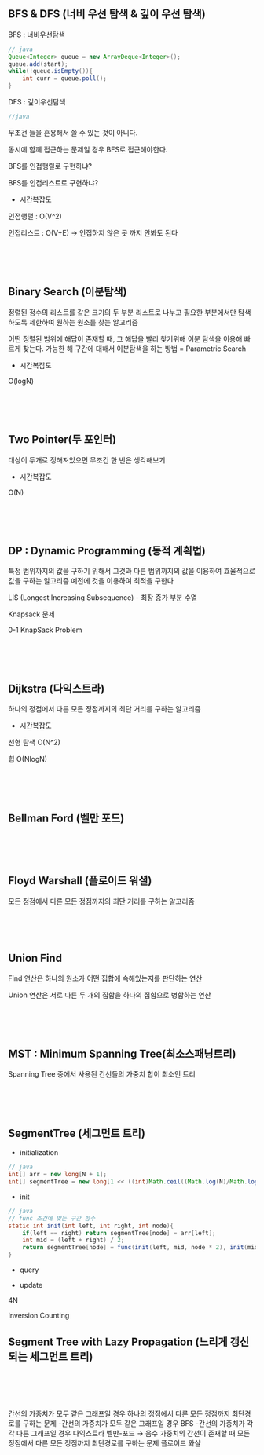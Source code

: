 ## BFS & DFS (너비 우선 탐색 & 깊이 우선 탐색)
BFS : 너비우선탐색

```java
// java
Queue<Integer> queue = new ArrayDeque<Integer>();
queue.add(start);
while(!queue.isEmpty()){
    int curr = queue.poll();
}
```

DFS : 깊이우선탐색

```java
//java

```

무조건 둘을 혼용해서 쓸 수 있는 것이 아니다.

동시에 함께 접근하는 문제일 경우 BFS로 접근해야한다.

BFS를 인접행렬로 구현하냐?

BFS를 인접리스트로 구현하냐?

- 시간복잡도

인접행렬 : O(V^2)

인접리스트 : O(V+E) -> 인접하지 않은 곳 까지 안봐도 된다

<br><br><br>



## Binary Search (이분탐색)

정렬된 정수의 리스트를 같은 크기의 두 부분 리스트로 나누고 필요한 부분에서만 탐색하도록 제한하여 원하는 원소를 찾는 알고리즘

어떤 정렬된 범위에 해답이 존재할 때, 그 해답을 빨리 찾기위해 이분 탐색을 이용해 빠르게 찾는다.
가능한 해 구간에 대해서 이분탐색을 하는 방법 = Parametric Search

- 시간복잡도

O(logN)

<br><br><br>



## Two Pointer(두 포인터)

대상이 두개로 정해져있으면 무조건 한 번은 생각해보기

- 시간복잡도

O(N)

<br><br><br>



## DP : Dynamic Programming (동적 계획법)

특정 범위까지의 값을 구하기 위해서 그것과 다른 범위까지의 값을 이용하여 효율적으로 값을 구하는 알고리즘
예전에 것을 이용하여 최적을 구한다

LIS (Longest Increasing Subsequence) - 최장 증가 부분 수열

Knapsack 문제

0-1 KnapSack Problem


<br><br><br>



## Dijkstra (다익스트라)

하나의 정점에서 다른 모든 정점까지의 최단 거리를 구하는 알고리즘

- 시간복잡도

선형 탐색 O(N^2)

힙 O(NlogN)

<br><br><br>



## Bellman Ford (벨만 포드)

<br><br><br>



## Floyd Warshall (플로이드 워셜)

모든 정점에서 다른 모든 정점까지의 최단 거리를 구하는 알고리즘

<br><br><br>



## Union Find

Find 연산은 하나의 원소가 어떤 집합에 속해있는지를 판단하는 연산

Union 연산은 서로 다른 두 개의 집합을 하나의 집합으로 병합하는 연산

<br><br><br>



## MST : Minimum Spanning Tree(최소스패닝트리)

Spanning Tree 중에서 사용된 간선들의 가중치 합이 최소인 트리

<br><br><br>



## SegmentTree (세그먼트 트리)

* initialization

```java
// java
int[] arr = new long[N + 1];
int[] segmentTree = new long[1 << ((int)Math.ceil((Math.log(N)/Math.log(2))) + 1)];
```

* init

```java
// java
// func 조건에 맞는 구간 함수
static int init(int left, int right, int node){
    if(left == right) return segmentTree[node] = arr[left];
    int mid = (left + right) / 2;
    return segmentTree[node] = func(init(left, mid, node * 2), init(mid + 1, right, node * 2 + 1));
}
```

* query

* update

4N

Inversion Counting

## Segment Tree with Lazy Propagation (느리게 갱신되는 세그먼트 트리)

<br><br><br>




#####
#####
간선의 가중치가 모두 같은 그래프일 경우
하나의 정점에서 다른 모든 정점까지 최단경로를 구하는 문제
-간선의 가중치가 모두 같은 그래프일 경우
BFS
-간선의 가중치가 각각 다른 그래프일 경우
다익스트라
벨만-포드 → 음수 가중치의 간선이 존재할 때
모든 정점에서 다른 모든 정점까지 최단경로를 구하는 문제
플로이드 와샬
